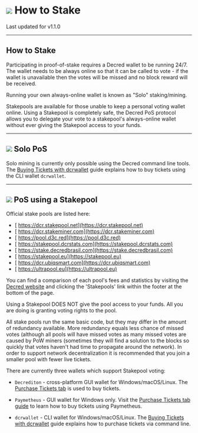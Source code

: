 # <img class="dcr-icon" src="/img/dcr-icons/QuestionTicket.svg" /> How to Stake

Last updated for v1.1.0

---

## How to Stake

Participating in proof-of-stake requires a Decred wallet to be running 24/7. The wallet needs to be always online so that it can be called to vote - if the wallet is unavailable then the votes will be missed and no block reward will be received.

Running your own always-online wallet is known as "Solo" staking/mining.

Stakepools are available for those unable to keep a personal voting wallet online. Using a Stakepool is completely safe, the Decred PoS protocol allows you to delegate your vote to a stakepool's always-online wallet without ever giving the Stakepool access to your funds.

---

## <img class="dcr-icon" src="/img/dcr-icons/Solo.svg" /> Solo PoS

Solo mining is currently only possible using the Decred command line tools. The [Buying Tickets with dcrwallet](/getting-started/user-guides/dcrwallet-tickets.md) guide explains how to buy tickets using the CLI wallet `dcrwallet`.

---

## <img class="dcr-icon" src="/img/dcr-icons/Pool.svg" /> PoS using a Stakepool

Official stake pools are listed here:

* [<i class="fa fa-external-link-square"></i> https://dcr.stakepool.net](https://dcr.stakepool.net)
* [<i class="fa fa-external-link-square"></i> https://dcr.stakeminer.com](https://dcr.stakeminer.com)
* [<i class="fa fa-external-link-square"></i> https://pool.d3c.red](https://pool.d3c.red)
* [<i class="fa fa-external-link-square"></i> https://stakepool.dcrstats.com](https://stakepool.dcrstats.com)
* [<i class="fa fa-external-link-square"></i> https://stake.decredbrasil.com](https://stake.decredbrasil.com)
* [<i class="fa fa-external-link-square"></i> https://stakepool.eu](https://stakepool.eu)
* [<i class="fa fa-external-link-square"></i> https://dcr.ubiqsmart.com](https://dcr.ubiqsmart.com)
* [<i class="fa fa-external-link-square"></i> https://ultrapool.eu](https://ultrapool.eu)

You can find a comparison of each pool's fees and statistics by visiting the
[<i class="fa fa-external-link-square"></i> Decred website](https://decred.org)
and clicking the 'Stakepools' link within the footer at the bottom of the page.
 
Using a Stakepool DOES NOT give the pool access to your funds. All you are doing is granting voting rights to the pool.

All stake pools run the same basic code, but they may differ in the amount of redundancy available.
More redundancy equals less chance of missed votes (although all pools will have missed votes
as many missed votes are caused by PoW miners (sometimes they will find a solution to the blocks
so quickly that votes haven't had time to propagate around the network). In order to support network decentralization
it is recommended that you join a smaller pool with fewer live tickets.

There are currently three wallets which support Stakepool voting:

- `Decrediton` - cross-platform GUI wallet for Windows/macOS/Linux. The [Purchase Tickets tab](/getting-started/user-guides/using-decrediton.md#tickets) is used to buy tickets.

- `Paymetheus` - GUI wallet for Windows only. Visit the [Purchase Tickets tab guide](/getting-started/user-guides/using-paymetheus.md#purchase-tickets-tab) to learn how to buy tickets using Paymetheus.

- `dcrwallet` - CLI wallet for Windows/macOS/Linux. The [Buying Tickets with dcrwallet](/getting-started/user-guides/dcrwallet-tickets.md) guide explains how to purchase tickets via command line.
